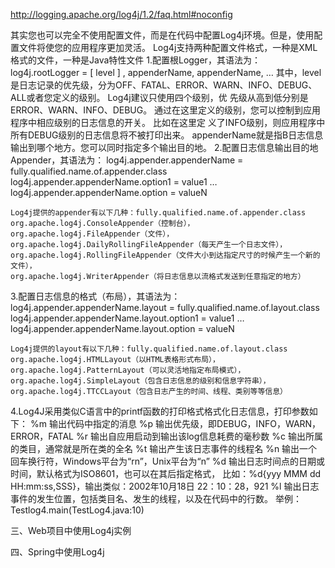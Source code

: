 http://logging.apache.org/log4j/1.2/faq.html#noconfig

其实您也可以完全不使用配置文件，而是在代码中配置Log4j环境。但是，使用配置文件将使您的应用程序更加灵活。
Log4j支持两种配置文件格式，一种是XML格式的文件，一种是Java特性文件
1.配置根Logger，其语法为：
    log4j.rootLogger = [ level ] , appenderName, appenderName, …
    其中，level 是日志记录的优先级，分为OFF、FATAL、ERROR、WARN、INFO、DEBUG、ALL或者您定义的级别。
    Log4j建议只使用四个级别，优 先级从高到低分别是ERROR、WARN、INFO、DEBUG。
    通过在这里定义的级别，您可以控制到应用程序中相应级别的日志信息的开关。
    比如在这里定 义了INFO级别，则应用程序中所有DEBUG级别的日志信息将不被打印出来。
    appenderName就是指B日志信息输出到哪个地方。您可以同时指定多个输出目的地。
2.配置日志信息输出目的地Appender，其语法为：
    log4j.appender.appenderName = fully.qualified.name.of.appender.class
    log4j.appender.appenderName.option1 = value1
    …
    log4j.appender.appenderName.option = valueN

    Log4j提供的appender有以下几种：fully.qualified.name.of.appender.class
    org.apache.log4j.ConsoleAppender（控制台），
    org.apache.log4j.FileAppender（文件），
    org.apache.log4j.DailyRollingFileAppender（每天产生一个日志文件），
    org.apache.log4j.RollingFileAppender（文件大小到达指定尺寸的时候产生一个新的文件），
    org.apache.log4j.WriterAppender（将日志信息以流格式发送到任意指定的地方）

3.配置日志信息的格式（布局），其语法为：
    log4j.appender.appenderName.layout = fully.qualified.name.of.layout.class
    log4j.appender.appenderName.layout.option1 = value1
    …
    log4j.appender.appenderName.layout.option = valueN

    Log4j提供的layout有以下几种：fully.qualified.name.of.layout.class
    org.apache.log4j.HTMLLayout（以HTML表格形式布局），
    org.apache.log4j.PatternLayout（可以灵活地指定布局模式），
    org.apache.log4j.SimpleLayout（包含日志信息的级别和信息字符串），
    org.apache.log4j.TTCCLayout（包含日志产生的时间、线程、类别等等信息）

4.Log4J采用类似C语言中的printf函数的打印格式格式化日志信息，打印参数如下： %m 输出代码中指定的消息
    %p 输出优先级，即DEBUG，INFO，WARN，ERROR，FATAL
    %r 输出自应用启动到输出该log信息耗费的毫秒数
    %c 输出所属的类目，通常就是所在类的全名
    %t 输出产生该日志事件的线程名
    %n 输出一个回车换行符，Windows平台为“rn”，Unix平台为“n”
    %d 输出日志时间点的日期或时间，默认格式为ISO8601，也可以在其后指定格式，
        比如：%d{yyy MMM dd HH:mm:ss,SSS}，输出类似：2002年10月18日 22：10：28，921
    %l 输出日志事件的发生位置，包括类目名、发生的线程，以及在代码中的行数。
        举例：Testlog4.main(TestLog4.java:10)


三、Web项目中使用Log4j实例

四、Spring中使用Log4j
